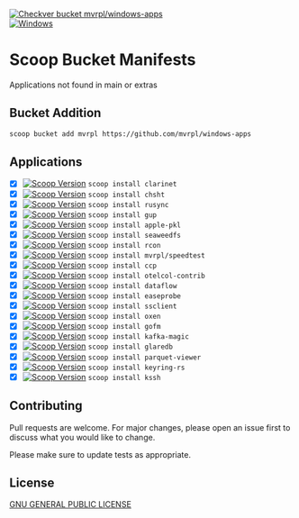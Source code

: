[![Checkver bucket mvrpl/windows-apps](https://github.com/mvrpl/windows-apps/actions/workflows/scoop_checkver.yaml/badge.svg?branch=main)](https://github.com/mvrpl/windows-apps/actions/workflows/scoop_checkver.yaml)  
[![Windows](https://img.shields.io/badge/Windows-303030?style=flat&logo=data:image/svg+xml;base64,PHN2ZyB4bWxucz0iaHR0cDovL3d3dy53My5vcmcvMjAwMC9zdmciIHZpZXdCb3g9IjAgMCA0ODc1IDQ4NzUiPjxwYXRoIGZpbGw9IiMwMDc4ZDQiIGQ9Ik0wIDBoMjMxMXYyMzEwSDB6bTI1NjQgMGgyMzExdjIzMTBIMjU2NHpNMCAyNTY0aDIzMTF2MjMxMUgwem0yNTY0IDBoMjMxMXYyMzExSDI1NjQiLz48L3N2Zz4=&logoColor=white)](#)

# Scoop Bucket Manifests

Applications not found in main or extras

## Bucket Addition

```bash
scoop bucket add mvrpl https://github.com/mvrpl/windows-apps
```

## Applications

- [x] [![Scoop Version](https://img.shields.io/badge/dynamic/json?url=https%3A%2F%2Fraw.githubusercontent.com%2Fmvrpl%2Fwindows-apps%2Frefs%2Fheads%2Fmain%2Fclarinet.json&query=%24.version&style=flat&label=clarinet)](https://github.com/mvrpl/windows-apps/blob/main/clarinet.json) `scoop install clarinet`
- [x] [![Scoop Version](https://img.shields.io/badge/dynamic/json?url=https%3A%2F%2Fraw.githubusercontent.com%2Fmvrpl%2Fwindows-apps%2Frefs%2Fheads%2Fmain%2Fchsht.json&query=%24.version&style=flat&label=chsht)](https://github.com/mvrpl/windows-apps/blob/main/chsht.json) `scoop install chsht`
- [x] [![Scoop Version](https://img.shields.io/badge/dynamic/json?url=https%3A%2F%2Fraw.githubusercontent.com%2Fmvrpl%2Fwindows-apps%2Frefs%2Fheads%2Fmain%2Frusync.json&query=%24.version&style=flat&label=rusync)](https://github.com/mvrpl/windows-apps/blob/main/rusync.json) `scoop install rusync`
- [x] [![Scoop Version](https://img.shields.io/badge/dynamic/json?url=https%3A%2F%2Fraw.githubusercontent.com%2Fmvrpl%2Fwindows-apps%2Frefs%2Fheads%2Fmain%2Fgup.json&query=%24.version&style=flat&label=gup)](https://github.com/mvrpl/windows-apps/blob/main/gup.json) `scoop install gup`
- [x] [![Scoop Version](https://img.shields.io/badge/dynamic/json?url=https%3A%2F%2Fraw.githubusercontent.com%2Fmvrpl%2Fwindows-apps%2Frefs%2Fheads%2Fmain%2Fapple-pkl.json&query=%24.version&style=flat&label=apple-pkl)](https://github.com/mvrpl/windows-apps/blob/main/apple-pkl.json) `scoop install apple-pkl`
- [x] [![Scoop Version](https://img.shields.io/badge/dynamic/json?url=https%3A%2F%2Fraw.githubusercontent.com%2Fmvrpl%2Fwindows-apps%2Frefs%2Fheads%2Fmain%2Fseaweedfs.json&query=%24.version&style=flat&label=seaweedfs)](https://github.com/mvrpl/windows-apps/blob/main/seaweedfs.json) `scoop install seaweedfs`
- [x] [![Scoop Version](https://img.shields.io/badge/dynamic/json?url=https%3A%2F%2Fraw.githubusercontent.com%2Fmvrpl%2Fwindows-apps%2Frefs%2Fheads%2Fmain%2Frcon.json&query=%24.version&style=flat&label=rcon)](https://github.com/mvrpl/windows-apps/blob/main/rcon.json) `scoop install rcon`
- [x] [![Scoop Version](https://img.shields.io/badge/dynamic/json?url=https%3A%2F%2Fraw.githubusercontent.com%2Fmvrpl%2Fwindows-apps%2Frefs%2Fheads%2Fmain%2Fmvrpl/speedtest.json&query=%24.version&style=flat&label=mvrpl/speedtest)](https://github.com/mvrpl/windows-apps/blob/main/mvrpl/speedtest.json) `scoop install mvrpl/speedtest`
- [x] [![Scoop Version](https://img.shields.io/badge/dynamic/json?url=https%3A%2F%2Fraw.githubusercontent.com%2Fmvrpl%2Fwindows-apps%2Frefs%2Fheads%2Fmain%2Fccp.json&query=%24.version&style=flat&label=ccp)](https://github.com/mvrpl/windows-apps/blob/main/ccp.json) `scoop install ccp`
- [x] [![Scoop Version](https://img.shields.io/badge/dynamic/json?url=https%3A%2F%2Fraw.githubusercontent.com%2Fmvrpl%2Fwindows-apps%2Frefs%2Fheads%2Fmain%2Fotelcol-contrib.json&query=%24.version&style=flat&label=otelcol-contrib)](https://github.com/mvrpl/windows-apps/blob/main/otelcol-contrib.json) `scoop install otelcol-contrib`
- [x] [![Scoop Version](https://img.shields.io/badge/dynamic/json?url=https%3A%2F%2Fraw.githubusercontent.com%2Fmvrpl%2Fwindows-apps%2Frefs%2Fheads%2Fmain%2Fdataflow.json&query=%24.version&style=flat&label=dataflow)](https://github.com/mvrpl/windows-apps/blob/main/dataflow.json) `scoop install dataflow`
- [x] [![Scoop Version](https://img.shields.io/badge/dynamic/json?url=https%3A%2F%2Fraw.githubusercontent.com%2Fmvrpl%2Fwindows-apps%2Frefs%2Fheads%2Fmain%2Feaseprobe.json&query=%24.version&style=flat&label=easeprobe)](https://github.com/mvrpl/windows-apps/blob/main/easeprobe.json) `scoop install easeprobe`
- [x] [![Scoop Version](https://img.shields.io/badge/dynamic/json?url=https%3A%2F%2Fraw.githubusercontent.com%2Fmvrpl%2Fwindows-apps%2Frefs%2Fheads%2Fmain%2Fssclient.json&query=%24.version&style=flat&label=ssclient)](https://github.com/mvrpl/windows-apps/blob/main/ssclient.json) `scoop install ssclient`
- [x] [![Scoop Version](https://img.shields.io/badge/dynamic/json?url=https%3A%2F%2Fraw.githubusercontent.com%2Fmvrpl%2Fwindows-apps%2Frefs%2Fheads%2Fmain%2Foxen.json&query=%24.version&style=flat&label=oxen)](https://github.com/mvrpl/windows-apps/blob/main/oxen.json) `scoop install oxen`
- [x] [![Scoop Version](https://img.shields.io/badge/dynamic/json?url=https%3A%2F%2Fraw.githubusercontent.com%2Fmvrpl%2Fwindows-apps%2Frefs%2Fheads%2Fmain%2Fgofm.json&query=%24.version&style=flat&label=gofm)](https://github.com/mvrpl/windows-apps/blob/main/gofm.json) `scoop install gofm`
- [x] [![Scoop Version](https://img.shields.io/badge/dynamic/json?url=https%3A%2F%2Fraw.githubusercontent.com%2Fmvrpl%2Fwindows-apps%2Frefs%2Fheads%2Fmain%2Fkafka-magic.json&query=%24.version&style=flat&label=kafka-magic)](https://github.com/mvrpl/windows-apps/blob/main/kafka-magic.json) `scoop install kafka-magic`
- [x] [![Scoop Version](https://img.shields.io/badge/dynamic/json?url=https%3A%2F%2Fraw.githubusercontent.com%2Fmvrpl%2Fwindows-apps%2Frefs%2Fheads%2Fmain%2Fglaredb.json&query=%24.version&style=flat&label=glaredb)](https://github.com/mvrpl/windows-apps/blob/main/glaredb.json) `scoop install glaredb`
- [x] [![Scoop Version](https://img.shields.io/badge/dynamic/json?url=https%3A%2F%2Fraw.githubusercontent.com%2Fmvrpl%2Fwindows-apps%2Frefs%2Fheads%2Fmain%2Fparquet-viewer.json&query=%24.version&style=flat&label=parquet-viewer)](https://github.com/mvrpl/windows-apps/blob/main/parquet-viewer.json) `scoop install parquet-viewer`
- [x] [![Scoop Version](https://img.shields.io/badge/dynamic/json?url=https%3A%2F%2Fraw.githubusercontent.com%2Fmvrpl%2Fwindows-apps%2Frefs%2Fheads%2Fmain%2Fkeyring-rs.json&query=%24.version&style=flat&label=keyring-rs)](https://github.com/mvrpl/windows-apps/blob/main/keyring-rs.json) `scoop install keyring-rs`
- [x] [![Scoop Version](https://img.shields.io/badge/dynamic/json?url=https%3A%2F%2Fraw.githubusercontent.com%2Fmvrpl%2Fwindows-apps%2Frefs%2Fheads%2Fmain%2Fkssh.json&query=%24.version&style=flat&label=kssh)](https://github.com/mvrpl/windows-apps/blob/main/kssh.json) `scoop install kssh`

## Contributing

Pull requests are welcome. For major changes, please open an issue first
to discuss what you would like to change.

Please make sure to update tests as appropriate.

## License

[GNU GENERAL PUBLIC LICENSE](https://github.com/mvrpl/windows-apps/blob/main/LICENSE)
